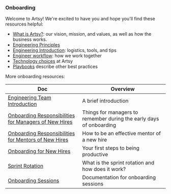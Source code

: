 ### Onboarding

Welcome to Artsy! We're excited to have you and hope you'll find these resources helpful:

- [What is Artsy?](/culture/what-is-artsy.md): our vision, mission, and values, as well as how the business works.
- [Engineering Principles](/culture/engineering-principles.md)
- [Engineering Introduction](/onboarding/engineering-introduction.md#readme): logistics, tools, and tips
- [Engineer workflow](/playbooks/engineer-workflow.md): how we work together
- [Technology choices](/playbooks/technology-choices.md) at Artsy
- [Playbooks](/playbooks#readme) describe other best practices

More onboarding resources:

<!-- prettier-ignore-start -->
<!-- start_toc -->
| Doc | Overview |
|--|--|
| [Engineering Team Introduction](/onboarding/engineering-introduction.md#readme) | A brief introduction |
| [Onboarding Responsibilities for Managers of New Hires](/onboarding/managers.md#readme) | Things for managers to remember during the early days of onboarding |
| [Onboarding Responsibilities for Mentors of New Hires](/onboarding/mentors.md#readme) | How to be an effective mentor of a new hire |
| [Onboarding for New Hires](/onboarding/new-hires.md#readme) | Your first steps to being productive |
| [Sprint Rotation](/onboarding/sprint-rotation.md#readme) | What is the sprint rotation and how does it work? |
| [Onboarding Sessions](/onboarding/sessions#readme) | Documentation for onboarding sessions |
<!-- end_toc -->
<!-- prettier-ignore-end -->
